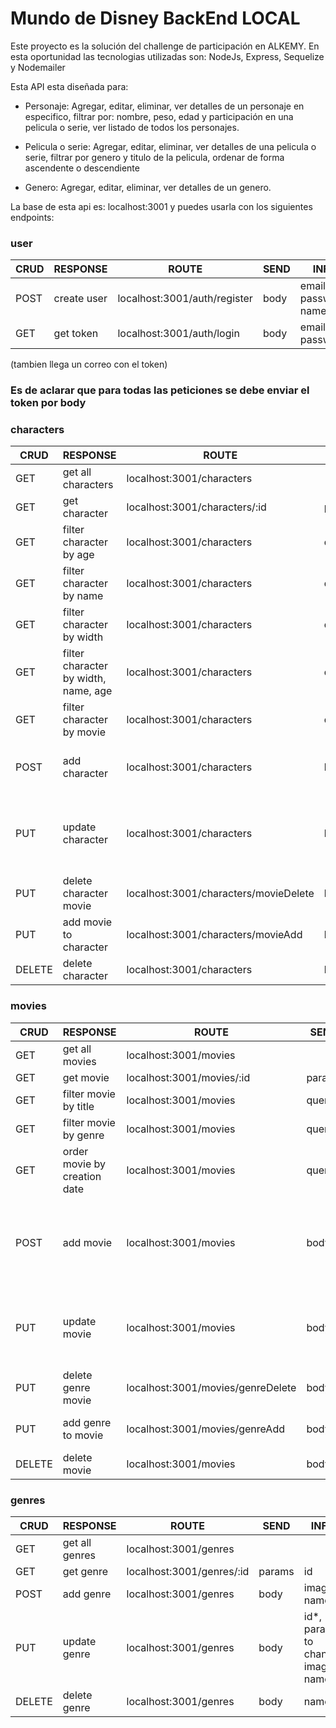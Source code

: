 # Mundo de Disney BackEnd LOCAL

Este proyecto es la solución del challenge de participación en ALKEMY. En esta oportunidad las tecnologias utilizadas son: NodeJs, Express, Sequelize y Nodemailer

Esta API esta diseñada para:

- Personaje: Agregar, editar, eliminar, ver detalles de un personaje en especifico, filtrar por: nombre, peso, edad y participación en una pelicula o serie, ver listado de todos los personajes.

- Pelicula o serie: Agregar, editar, eliminar, ver detalles de una pelicula o serie, filtrar por genero y titulo de la pelicula, ordenar de forma ascendente o descendiente

- Genero: Agregar, editar, eliminar, ver detalles de un genero.

La base de esta api es: localhost:3001 y puedes usarla con los siguientes endpoints:

### user

| CRUD | RESPONSE    | ROUTE                        | SEND | INFO                  |
| ---- | ----------- | ---------------------------- | ---- | --------------------- |
| POST | create user | localhost:3001/auth/register | body | email, password, name |
| GET  | get token   | localhost:3001/auth/login    | body | email, password       |

(tambien llega un correo con el token)

### Es de aclarar que para todas las peticiones se debe enviar el token por body

### characters

| CRUD   | RESPONSE                             | ROUTE                                 | SEND   | INFO                                                              |
| ------ | ------------------------------------ | ------------------------------------- | ------ | ----------------------------------------------------------------- |
| GET    | get all characters                   | localhost:3001/characters             |        |                                                                   |
| GET    | get character                        | localhost:3001/characters/:id         | params | id                                                                |
| GET    | filter character by age              | localhost:3001/characters             | query  | age                                                               |
| GET    | filter character by name             | localhost:3001/characters             | query  | name                                                              |
| GET    | filter character by width            | localhost:3001/characters             | query  | width                                                             |
| GET    | filter character by width, name, age | localhost:3001/characters             | query  | width, name,age (all possible combinations)                       |
| GET    | filter character by movie            | localhost:3001/characters             | query  | movie (id movie)                                                  |
| POST   | add character                        | localhost:3001/characters             | body   | name, age, width, history, image, movies:[title]                  |
| PUT    | update character                     | localhost:3001/characters             | body   | idCharacter\*, params to change: name, age, width, history, image |
| PUT    | delete character movie               | localhost:3001/characters/movieDelete | body   | idCharacter*, idMovie*                                            |
| PUT    | add movie to character               | localhost:3001/characters/movieAdd    | body   | idCharacter*, title* (movie)                                      |
| DELETE | delete character                     | localhost:3001/characters             | body   | idCharacter                                                       |

### movies

| CRUD   | RESPONSE                     | ROUTE                             | SEND   | INFO                                                                          |
| ------ | ---------------------------- | --------------------------------- | ------ | ----------------------------------------------------------------------------- |
| GET    | get all movies               | localhost:3001/movies             |        |                                                                               |
| GET    | get movie                    | localhost:3001/movies/:id         | params | id                                                                            |
| GET    | filter movie by title        | localhost:3001/movies             | query  | title                                                                         |
| GET    | filter movie by genre        | localhost:3001/movies             | query  | genre (id genre)                                                              |
| GET    | order movie by creation date | localhost:3001/movies             | query  | order (ASC or DESC)                                                           |
| POST   | add movie                    | localhost:3001/movies             | body   | title, image, creationDate, qualification: "1" to "5",genres: [{image, name}] |
| PUT    | update movie                 | localhost:3001/movies             | body   | id\*, params to change: title, image, creationDate, qualification: "1" to "5" |
| PUT    | delete genre movie           | localhost:3001/movies/genreDelete | body   | idGenre*, idMovie*                                                            |
| PUT    | add genre to movie           | localhost:3001/movies/genreAdd    | body   | idMovie*, name* (genre)                                                       |
| DELETE | delete movie                 | localhost:3001/movies             | body   | id                                                                            |

### genres

| CRUD   | RESPONSE       | ROUTE                     | SEND   | INFO                                |
| ------ | -------------- | ------------------------- | ------ | ----------------------------------- |
| GET    | get all genres | localhost:3001/genres     |        |                                     |
| GET    | get genre      | localhost:3001/genres/:id | params | id                                  |
| POST   | add genre      | localhost:3001/genres     | body   | image, name                         |
| PUT    | update genre   | localhost:3001/genres     | body   | id\*, params to change: image, name |
| DELETE | delete genre   | localhost:3001/genres     | body   | name                                |
